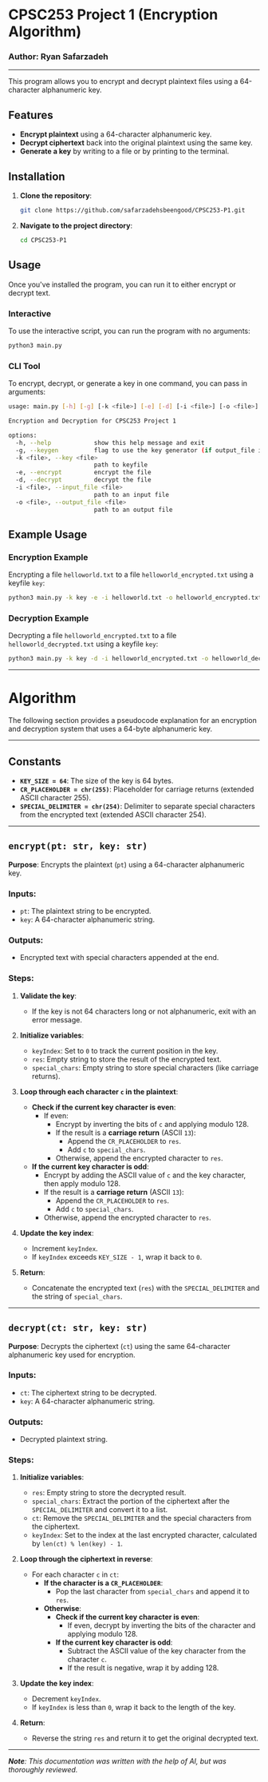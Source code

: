 # CPSC253 Project 1 (Encryption Algorithm)
### Author: Ryan Safarzadeh

---


This program allows you to encrypt and decrypt plaintext files using a 64-character alphanumeric key.

## Features
- **Encrypt plaintext** using a 64-character alphanumeric key.
- **Decrypt ciphertext** back into the original plaintext using the same key.
- **Generate a key** by writing to a file or by printing to the terminal.

## Installation

1. **Clone the repository**:
   ```bash
   git clone https://github.com/safarzadehsbeengood/CPSC253-P1.git
   ```

2. **Navigate to the project directory**:
   ```bash
   cd CPSC253-P1
   ```

## Usage

Once you've installed the program, you can run it to either encrypt or decrypt text.

### Interactive
To use the interactive script, you can run the program with no arguments:
```bash
python3 main.py
```

### CLI Tool
To encrypt, decrypt, or generate a key in one command, you can pass in arguments:
```bash
usage: main.py [-h] [-g] [-k <file>] [-e] [-d] [-i <file>] [-o <file>]

Encryption and Decryption for CPSC253 Project 1

options:
  -h, --help            show this help message and exit
  -g, --keygen          flag to use the key generator (if output_file is given, will be written there)
  -k <file>, --key <file>
                        path to keyfile
  -e, --encrypt         encrypt the file
  -d, --decrypt         decrypt the file
  -i <file>, --input_file <file>
                        path to an input file
  -o <file>, --output_file <file>
                        path to an output file
```
## Example Usage

### Encryption Example
Encrypting a file `helloworld.txt` to a file `helloworld_encrypted.txt` using a keyfile `key`:

```bash
python3 main.py -k key -e -i helloworld.txt -o helloworld_encrypted.txt
```

### Decryption Example
Decrypting a file `helloworld_encrypted.txt` to a file `helloworld_decrypted.txt` using a keyfile `key`:

```bash
python3 main.py -k key -d -i helloworld_encrypted.txt -o helloworld_decrypted.txt
```

---

# Algorithm

The following section provides a pseudocode explanation for an encryption and decryption system that uses a 64-byte alphanumeric key. 

---

## Constants

- **`KEY_SIZE = 64`**: The size of the key is 64 bytes.
- **`CR_PLACEHOLDER = chr(255)`**: Placeholder for carriage returns (extended ASCII character 255).
- **`SPECIAL_DELIMITER = chr(254)`**: Delimiter to separate special characters from the encrypted text (extended ASCII character 254).

---

## `encrypt(pt: str, key: str)`

**Purpose**: Encrypts the plaintext (`pt`) using a 64-character alphanumeric key.

### Inputs:
- `pt`: The plaintext string to be encrypted.
- `key`: A 64-character alphanumeric string.

### Outputs:
- Encrypted text with special characters appended at the end.

### Steps:
1. **Validate the key**:
   - If the key is not 64 characters long or not alphanumeric, exit with an error message.

2. **Initialize variables**:
   - `keyIndex`: Set to `0` to track the current position in the key.
   - `res`: Empty string to store the result of the encrypted text.
   - `special_chars`: Empty string to store special characters (like carriage returns).

3. **Loop through each character `c` in the plaintext**:
   - **Check if the current key character is even**:
     - If even:
       - Encrypt by inverting the bits of `c` and applying modulo 128.
       - If the result is a **carriage return** (ASCII `13`):
         - Append the `CR_PLACEHOLDER` to `res`.
         - Add `c` to `special_chars`.
       - Otherwise, append the encrypted character to `res`.
   - **If the current key character is odd**:
     - Encrypt by adding the ASCII value of `c` and the key character, then apply modulo 128.
     - If the result is a **carriage return** (ASCII `13`):
       - Append the `CR_PLACEHOLDER` to `res`.
       - Add `c` to `special_chars`.
     - Otherwise, append the encrypted character to `res`.

4. **Update the key index**:
   - Increment `keyIndex`.
   - If `keyIndex` exceeds `KEY_SIZE - 1`, wrap it back to `0`.

5. **Return**:
   - Concatenate the encrypted text (`res`) with the `SPECIAL_DELIMITER` and the string of `special_chars`.

---

## `decrypt(ct: str, key: str)`

**Purpose**: Decrypts the ciphertext (`ct`) using the same 64-character alphanumeric key used for encryption.

### Inputs:
- `ct`: The ciphertext string to be decrypted.
- `key`: A 64-character alphanumeric string.

### Outputs:
- Decrypted plaintext string.

### Steps:
1. **Initialize variables**:
   - `res`: Empty string to store the decrypted result.
   - `special_chars`: Extract the portion of the ciphertext after the `SPECIAL_DELIMITER` and convert it to a list.
   - `ct`: Remove the `SPECIAL_DELIMITER` and the special characters from the ciphertext.
   - `keyIndex`: Set to the index at the last encrypted character, calculated by `len(ct) % len(key) - 1`.

2. **Loop through the ciphertext in reverse**:
   - For each character `c` in `ct`:
     - **If the character is a `CR_PLACEHOLDER`**:
       - Pop the last character from `special_chars` and append it to `res`.
     - **Otherwise**:
       - **Check if the current key character is even**:
         - If even, decrypt by inverting the bits of the character and applying modulo 128.
       - **If the current key character is odd**:
         - Subtract the ASCII value of the key character from the character `c`.
         - If the result is negative, wrap it by adding 128.

3. **Update the key index**:
   - Decrement `keyIndex`.
   - If `keyIndex` is less than `0`, wrap it back to the length of the key.

4. **Return**:
   - Reverse the string `res` and return it to get the original decrypted text.

---

<em>**Note**: This documentation was written with the help of AI, but was thoroughly reviewed.</em>
